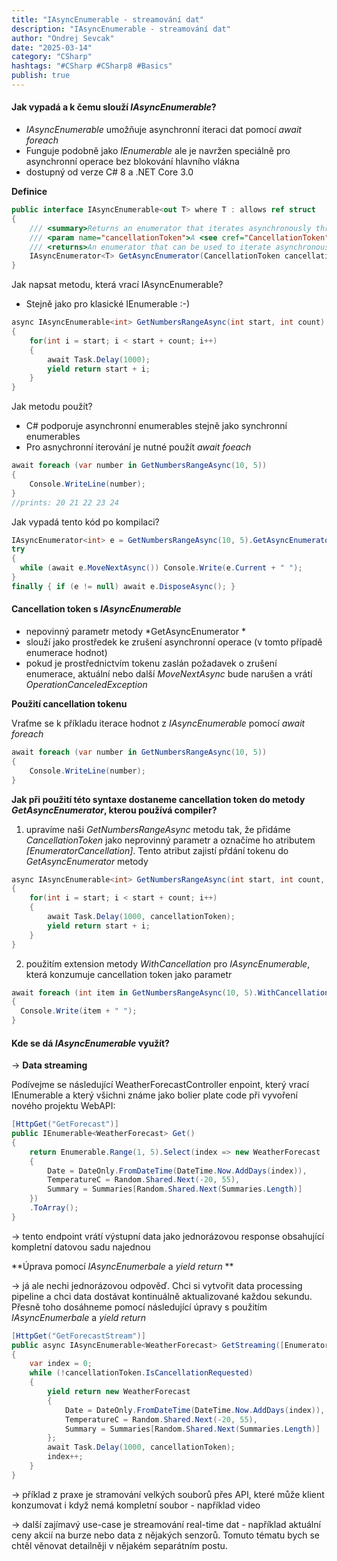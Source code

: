 ```yaml
---
title: "IAsyncEnumerable - streamování dat"
description: "IAsyncEnumerable - streamování dat"
author: "Ondrej Sevcak"
date: "2025-03-14"
category: "CSharp"
hashtags: "#CSharp #CSharp8 #Basics"
publish: true
---
```


#### Jak vypadá a k čemu slouží *IAsyncEnumerable<T>*?

- *IAsyncEnumerable<T>* umožňuje asynchronní iteraci dat pomocí *await foreach*
- Funguje podobně jako *IEnumerable<T>* ale je navržen speciálně pro asynchronní operace bez blokování hlavního vlákna
- dostupný od verze C# 8 a .NET Core 3.0

**Definice**

```csharp
public interface IAsyncEnumerable<out T> where T : allows ref struct
{
    /// <summary>Returns an enumerator that iterates asynchronously through the collection.</summary>
    /// <param name="cancellationToken">A <see cref="CancellationToken"/> that may be used to cancel the asynchronous iteration.</param>
    /// <returns>An enumerator that can be used to iterate asynchronously through the collection.</returns>
    IAsyncEnumerator<T> GetAsyncEnumerator(CancellationToken cancellationToken = default);
}
```

Jak napsat metodu, která vrací IAsyncEnumerable? 
 - Stejně jako pro klasické IEnumerable :-)

```csharp
async IAsyncEnumerable<int> GetNumbersRangeAsync(int start, int count)
{
    for(int i = start; i < start + count; i++)
    {
        await Task.Delay(1000);
        yield return start + i;
    }
}
```

Jak metodu použít?
 - C# podporuje asynchronní enumerables stejně jako synchronní enumerables 
 - Pro asnychronní iterování je nutné použít *await foeach*

```csharp
await foreach (var number in GetNumbersRangeAsync(10, 5))
{
    Console.WriteLine(number);
}
//prints: 20 21 22 23 24 
```

Jak vypadá tento kód po kompilaci? 

```csharp
IAsyncEnumerator<int> e = GetNumbersRangeAsync(10, 5).GetAsyncEnumerator();
try
{
  while (await e.MoveNextAsync()) Console.Write(e.Current + " ");
}
finally { if (e != null) await e.DisposeAsync(); }
```

#### Cancellation token s *IAsyncEnumerable*

- nepovinný parametr metody *GetAsyncEnumerator *
- slouží jako prostředek ke zrušení asynchronní operace (v tomto případě enumerace hodnot)
- pokud je prostřednictvím tokenu zaslán požadavek o zrušení enumerace, aktuální nebo další *MoveNextAsync* bude narušen a vrátí *OperationCanceledException* 

**Použití cancellation tokenu**

Vraťme se k příkladu iterace hodnot z *IAsyncEnumerable* pomocí *await foreach*
```csharp
await foreach (var number in GetNumbersRangeAsync(10, 5))
{
    Console.WriteLine(number);
}
```

**Jak při použití této syntaxe dostaneme cancellation token do metody *GetAsyncEnumerator*, kterou používá compiler?**

1. upravíme naši *GetNumbersRangeAsync* metodu tak, že přidáme *CancellationToken* jako neprovinný parametr a označíme ho atributem *[EnumeratorCancellation]*. Tento atribut zajistí přdání tokenu do *GetAsyncEnumerator* metody

```csharp
async IAsyncEnumerable<int> GetNumbersRangeAsync(int start, int count, [EnumeratorCancellation] CancellationToken cancellationToken = default)
{
    for(int i = start; i < start + count; i++)
    {
        await Task.Delay(1000, cancellationToken);
        yield return start + i;
    }
}
```

2. použitím extension metody *WithCancellation* pro *IAsyncEnumerable<T>*, která konzumuje cancellation token jako parametr

```csharp
await foreach (int item in GetNumbersRangeAsync(10, 5).WithCancellation(token))
{
  Console.Write(item + " ");
}
```

#### Kde se dá *IAsyncEnumerable<T>* využít?

-> **Data streaming**

Podívejme se následující WeatherForecastController enpoint, který vrací IEnumerable a který všichni známe jako bolier plate code při vyvoření nového projektu WebAPI:

```csharp
[HttpGet("GetForecast")]
public IEnumerable<WeatherForecast> Get()
{
    return Enumerable.Range(1, 5).Select(index => new WeatherForecast
    {
        Date = DateOnly.FromDateTime(DateTime.Now.AddDays(index)),
        TemperatureC = Random.Shared.Next(-20, 55),
        Summary = Summaries[Random.Shared.Next(Summaries.Length)]
    })
    .ToArray();
}
```

-> tento endpoint vrátí výstupní data jako jednorázovou response obsahující kompletní datovou sadu najednou

**Úprava pomocí *IAsyncEnumerbale* a *yield return* **

-> já ale nechi jednorázovou odpověď. Chci si vytvořit data processing pipeline a chci data dostávat kontinuálně aktualizované každou sekundu. Přesně toho dosáhneme pomocí následující úpravy s použitím *IAsyncEnumerbale* a *yield return*

```csharp
[HttpGet("GetForecastStream")]
public async IAsyncEnumerable<WeatherForecast> GetStreaming([EnumeratorCancellation] CancellationToken cancellationToken)
{
    var index = 0;
    while (!cancellationToken.IsCancellationRequested)
    {
        yield return new WeatherForecast
        {
            Date = DateOnly.FromDateTime(DateTime.Now.AddDays(index)),
            TemperatureC = Random.Shared.Next(-20, 55),
            Summary = Summaries[Random.Shared.Next(Summaries.Length)]
        };
        await Task.Delay(1000, cancellationToken);
        index++;
    }
}
```

-> příklad z praxe je stramování velkých souborů přes API, které může klient konzumovat i když nemá kompletní soubor - například video

-> další zajímavý use-case je streamování real-time dat - například aktuální ceny akcií na burze nebo data z nějakých senzorů.
   Tomuto tématu bych se chtěl věnovat detailněji v nějakém separátním postu. 